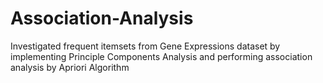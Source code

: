 # Association-Analysis
Investigated frequent itemsets from Gene Expressions dataset by implementing Principle Components Analysis and performing association analysis by Apriori Algorithm
